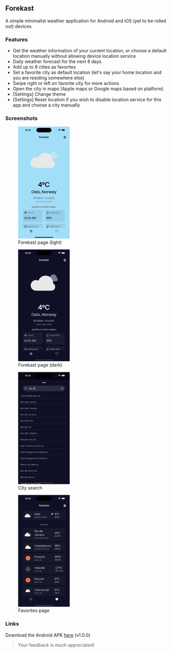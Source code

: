 ## Forekast

A simple minimalist weather application for Android and iOS (yet to be rolled out) devices

### Features

- Get the weather information of your current location, or choose a default location manually without allowing device location service
- Daily weather forecast for the next 8 days
- Add up to 8 cities as favorites
- Set a favorite city as default location (let's say your home location and you are residing somewhere else)
- Swipe right or left on favorite city for more actions
- Open the city in maps (Apple maps or Google maps based on platform)
- [Settings] Change theme
- [Settings] Reset location if you wish to disable location service for this app and choose a city manually

### Screenshots

<figure>
<img src="screenshots/screenshot_1.png" width="161.25" height="349.5">
<figcaption>Forekast page (light)</figcaption>
</figure>

<figure>
<img src="screenshots/screenshot_2.png" width="161.25" height="349.5">
<figcaption>Forekast page (dark)</figcaption>
</figure>

<figure>
<img src="screenshots/screenshot_3.png" width="161.25" height="349.5">
<figcaption>City search</figcaption>
</figure>

<figure>
<img src="screenshots/screenshot_4.png" width="161.25" height="349.5">
<figcaption>Favorites page</figcaption>
</figure>

### Links

Download the Android APK [here](https://github.com/Pragades-Rajagopal/forekast-app/releases/tag/v1.0.0) (v1.0.0)

> Your feedback is much appreciated!
